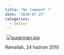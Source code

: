 ```yaml
---
title: "No Comment !"
date: "2010-07-27"
categories: 
  - Destur
---
```


[](/uploads/2010/07/superman-1.jpg "superman.jpg") [![superman.jpg](/uploads/2010/07/superman-1.jpg)](/uploads/2010/07/superman-1.jpg "superman.jpg")

Ramallah, 24 haziran 2010
